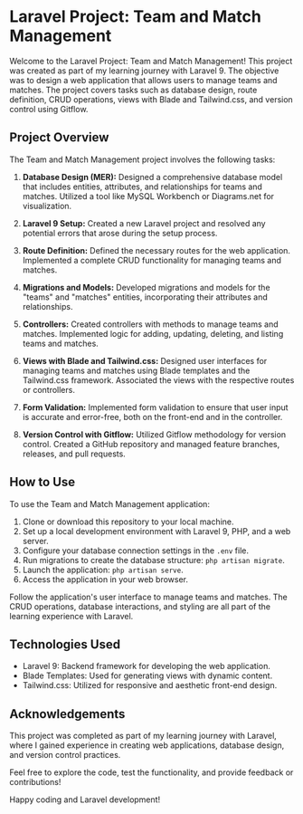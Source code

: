 # Laravel Project: Team and Match Management

Welcome to the Laravel Project: Team and Match Management! This project was created as part of my learning journey with Laravel 9. The objective was to design a web application that allows users to manage teams and matches. The project covers tasks such as database design, route definition, CRUD operations, views with Blade and Tailwind.css, and version control using Gitflow.

## Project Overview

The Team and Match Management project involves the following tasks:

1. **Database Design (MER):** Designed a comprehensive database model that includes entities, attributes, and relationships for teams and matches. Utilized a tool like MySQL Workbench or Diagrams.net for visualization.
   
2. **Laravel 9 Setup:** Created a new Laravel project and resolved any potential errors that arose during the setup process.

3. **Route Definition:** Defined the necessary routes for the web application. Implemented a complete CRUD functionality for managing teams and matches.

4. **Migrations and Models:** Developed migrations and models for the "teams" and "matches" entities, incorporating their attributes and relationships.

5. **Controllers:** Created controllers with methods to manage teams and matches. Implemented logic for adding, updating, deleting, and listing teams and matches.

6. **Views with Blade and Tailwind.css:** Designed user interfaces for managing teams and matches using Blade templates and the Tailwind.css framework. Associated the views with the respective routes or controllers.

7. **Form Validation:** Implemented form validation to ensure that user input is accurate and error-free, both on the front-end and in the controller.

8. **Version Control with Gitflow:** Utilized Gitflow methodology for version control. Created a GitHub repository and managed feature branches, releases, and pull requests.

## How to Use

To use the Team and Match Management application:

1. Clone or download this repository to your local machine.
2. Set up a local development environment with Laravel 9, PHP, and a web server.
3. Configure your database connection settings in the `.env` file.
4. Run migrations to create the database structure: `php artisan migrate`.
5. Launch the application: `php artisan serve`.
6. Access the application in your web browser.

Follow the application's user interface to manage teams and matches. The CRUD operations, database interactions, and styling are all part of the learning experience with Laravel.

## Technologies Used

- Laravel 9: Backend framework for developing the web application.
- Blade Templates: Used for generating views with dynamic content.
- Tailwind.css: Utilized for responsive and aesthetic front-end design.

## Acknowledgements

This project was completed as part of my learning journey with Laravel, where I gained experience in creating web applications, database design, and version control practices.

Feel free to explore the code, test the functionality, and provide feedback or contributions!

Happy coding and Laravel development!
